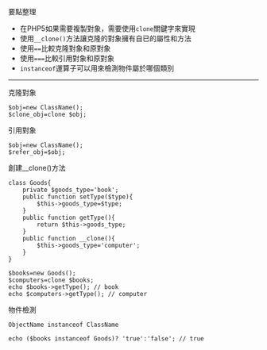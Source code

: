 要點整理
- 在PHP5如果需要複製對象，需要使用`clone`關鍵字來實現
- 使用`__clone()`方法讓克隆的對象擁有自已的屬性和方法
- 使用`==`比較克隆對象和原對象
- 使用`===`比較引用對象和原對象
- `instanceof`運算子可以用來檢測物件屬於哪個類別

---

克隆對象
```
$obj=new ClassName();
$clone_obj=clone $obj;
```

引用對象
```
$obj=new ClassName();
$refer_obj=$obj;
```

創建__clone()方法
```
class Goods{
	private $goods_type='book';
	public function setType($type){
		$this->goods_type=$type;
	}
	public function getType(){
		return $this->goods_type;
	}
	public function __clone(){
		$this->goods_type='computer';
	}
}

$books=new Goods();
$computers=clone $books;
echo $books->getType();	// book
echo $computers->getType();	// computer
```

物件檢測
```
ObjectName instanceof ClassName
```

```
echo ($books instanceof Goods)? 'true':'false';	// true
```